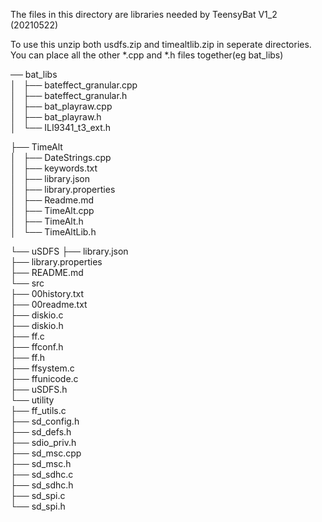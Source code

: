 The files in this directory are libraries needed by TeensyBat V1_2 (20210522)

To use this unzip both usdfs.zip and timealtlib.zip in seperate directories. 
You can place all the other *.cpp and *.h files together(eg bat_libs)

── bat_libs<br>
│   ├── bateffect_granular.cpp<br>
│   ├── bateffect_granular.h<br>
│   ├── bat_playraw.cpp<br>
│   ├── bat_playraw.h<br>
│   └── ILI9341_t3_ext.h<br>

├── TimeAlt<br>
│   ├── DateStrings.cpp<br>
│   ├── keywords.txt<br>
│   ├── library.json<br>
│   ├── library.properties<br>
│   ├── Readme.md<br>
│   ├── TimeAlt.cpp<br>
│   ├── TimeAlt.h<br>
│   └── TimeAltLib.h<br>

└── uSDFS
    ├── library.json<br>
    ├── library.properties<br>
    ├── README.md<br>
    └── src<br>
        ├── 00history.txt<br>
        ├── 00readme.txt<br>
        ├── diskio.c<br>
        ├── diskio.h<br>
        ├── ff.c<br>
        ├── ffconf.h<br>
        ├── ff.h<br>
        ├── ffsystem.c<br>
        ├── ffunicode.c<br>
        ├── uSDFS.h<br>
        └── utility<br>
            ├── ff_utils.c<br>
            ├── sd_config.h<br>
            ├── sd_defs.h<br>
            ├── sdio_priv.h<br>
            ├── sd_msc.cpp<br>
            ├── sd_msc.h<br>
            ├── sd_sdhc.c<br>
            ├── sd_sdhc.h<br>
            ├── sd_spi.c<br>
            └── sd_spi.h<br>

